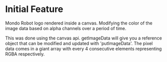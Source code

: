 # Initial Feature #
Mondo Robot logo rendered inside a canvas. Modifying the color of the image data based on alpha channels over a period of time. 

This was done using the canvas api. getImageData will give you a reference object that can be modified and updated with 'putImageData'. The pixel data comes in a giant array with every 4 consecutive elements representing RGBA respectively. 
